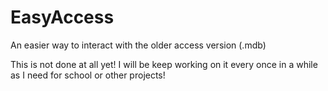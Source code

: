 # EasyAccess
 An easier way to interact with the older access version (.mdb)


This is not done at all yet!
I will be keep working on it every once in a while as I need for school or other projects!
